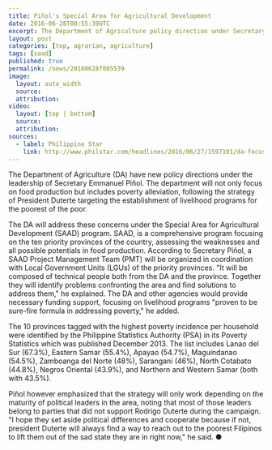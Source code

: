 ```yaml
---
title: Piñol's Special Area for Agricultural Development
date: 2016-06-28T00:55:39UTC
excerpt: The Department of Agriculture policy direction under Secretary Piñol will focus on food production and poverty alleviation through the establishment of livelihood programs.
layout: post
categories: [top, agrarian, agriculture]
tags: [saad]
published: true
permalink: /news/20160628T005539
image:
  layout: auto_width
  source: 
  attribution: 
video:
  layout: [top | bottom]
  source: 
  attribution: 
sources:
  - label: Philippine Star
    link: http://www.philstar.com/headlines/2016/06/27/1597101/da-focus-10-poorest-provinces
---
```


The Department of Agriculture (DA) have new policy directions under the leadership of Secretary Emmanuel Piñol.
The department will not only focus on food production but includes poverty alleviation, following the strategy of President Duterte targeting the establishment of livelihood programs for the poorest of the poor.

The DA will address these concerns under the Special Area for Agricultural Development (SAAD) program.
SAAD, is a comprehensive program focusing on the ten priority provinces of the country, assessing the weaknesses and all possible potentials in food production.
According to Secretary Piñol, a SAAD Project Management Team (PMT) will be organized in coordination with Local Government Units (LGUs) of the priority provinces.
"It will be composed of technical people both from the DA and the province. Together they will identify problems confronting the area and find solutions to address them," he explained.
The DA and other agencies would provide necessary funding support, focusing on livelihood programs "proven to be sure-fire formula in addressing poverty," he added.

The 10 provinces tagged with the highest poverty incidence per household were identified by the Philippine Statistics Authority (PSA) in its Poverty Statistics which was published December 2013.
The list includes Lanao del Sur (67.3%), Eastern Samar (55.4%), Apayao (54.7%), Maguindanao (54.5%), Zamboanga del Norte (48%), Sarangani (46%), North Cotabato (44.8%), Negros Oriental (43.9%), and Northern and Western Samar (both with 43.5%).

Piñol however emphasized that the strategy will only work depending on the maturity of political leaders in the area, noting that most of those leaders belong to parties that did not support Rodrigo Duterte during the campaign.
"I hope they set aside political differences and cooperate because if not, president Duterte will always find a way to reach out to the poorest Filipinos to lift them out of the sad state they are in right now," he said.
&#x25cf;
